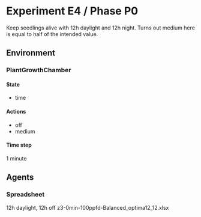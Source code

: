 # Experiment E4 / Phase P0

Keep seedlings alive with 12h daylight and 12h night. Turns out medium here
is equal to half of the intended value.

## Environment
### PlantGrowthChamber
#### State
  - time

#### Actions
  - off
  - medium

#### Time step
1 minute

## Agents
### Spreadsheet
12h daylight, 12h off
z3-0min-100ppfd-Balanced_optima12_12.xlsx
